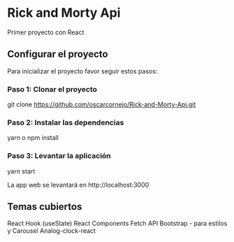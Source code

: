 # Rick and Morty Api

Primer proyecto con React

## Configurar el proyecto

Para inicializar el proyecto favor seguir estos pasos:

### Paso 1: Clonar el proyecto

git clone https://github.com/oscarcornejo/Rick-and-Morty-Api.git

### Paso 2: Instalar las dependencias

yarn o npm install

### Paso 3: Levantar la aplicación

yarn start

La app web se levantará en http://localhost:3000

## Temas cubiertos

React Hook (useState)
React Components
Fetch API
Bootstrap - para estilos y Carousel
Analog-clock-react
